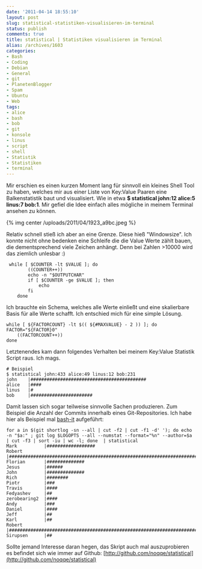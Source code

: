 ```yaml
---
date: '2011-04-14 18:55:10'
layout: post
slug: statistical-statistiken-visualisieren-im-terminal
status: publish
comments: true
title: statistical | Statistiken visualisieren im Terminal
alias: /archives/1603
categories:
- Bash
- Coding
- Debian
- General
- git
- PlanetenBlogger
- Spam
- Ubuntu
- Web
tags:
- alice
- bash
- bob
- git
- konsole
- linus
- script
- shell
- Statistik
- Statistiken
- terminal
---
```


Mir erschien es einen kurzen Moment lang für sinnvoll ein kleines Shell Tool zu haben, welches mir aus einer Liste von Key:Value Paaren eine Balkenstatistik baut und visualisiert. Wie in etwa **$ statistical john:12 alice:5 linus:7 bob:1**. Mir gefiel die Idee einfach alles mögliche in meinem Terminal ansehen zu können.

{% img center /uploads/2011/04/1923_a9bc.jpeg %}

Relativ schnell stieß ich aber an eine Grenze. Diese hieß "Windowsize". Ich konnte nicht ohne bedenken eine Schleife die die Value Werte zählt bauen, die dementsprechend viele Zeichen anhängt. Denn bei Zahlen >10000 wird das ziemlich unlesbar :)


     while [ $COUNTER -lt $VALUE ]; do
            ((COUNTER++))
            echo -n "$OUTPUTCHAR"
            if [ $COUNTER -ge $VALUE ]; then
                echo
            fi
        done


Ich brauchte ein Schema, welches alle Werte einließt und eine skalierbare Basis für alle Werte schafft. Ich entschied mich für eine simple Lösung.


    while [ ${FACTORCOUNT} -lt $(( ${#MAXVALUE} - 2 )) ]; do
    FACTOR="${FACTOR}0"
        ((FACTORCOUNT++))
    done



Letztenendes kam dann folgendes Verhalten bei meinem Key:Value Statistik Script raus. Ich mags.


    # Beispiel
    $ statistical john:433 alice:49 linus:12 bob:231
    john    |###########################################
    alice   |####
    linus   |#
    bob     |#######################


Damit lassen sich sogar teilweise sinnvolle Sachen produzieren. Zum Beispiel die Anzahl der Commits innerhalb eines Git-Repositories. Ich habe hier als Beispiel mal [bash-it](http://github.com/revans/bash-it) aufgeführt:


    for a in $(git shortlog -sn --all | cut -f2 | cut -f1 -d' '); do echo -n "$a:" ; git log $LOGOPTS --all --numstat --format="%n" --author=$a | cut -f3 | sort -iu | wc -l; done  | statistical
    Mark          |##################
    Robert        |#########################################################################
    Florian       |##############
    Jesus         |######
    John          |##############
    Rich          |########
    Piotr         |###
    Travis        |####
    Fedyashev     |##
    zerobearing2  |####
    Andy          |###
    Daniel        |####
    Jeff          |##
    Karl          |##
    Robert        |#########################################################################
    Sirupsen      |##



Sollte jemand Interesse daran hegen, das Skript auch mal auszuprobieren es befindet sich wie immer auf Github: [http://github.com/noqqe/statistical](http://github.com/noqqe/statistical)
